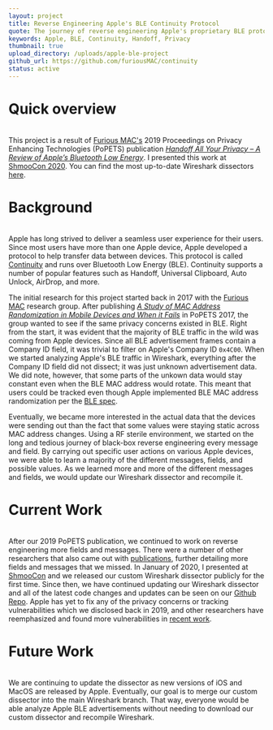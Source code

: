 ```yaml
---
layout: project
title: Reverse Engineering Apple's BLE Continuity Protocol
quote: The journey of reverse engineering Apple's proprietary BLE protocol.
keywords: Apple, BLE, Continuity, Handoff, Privacy
thumbnail: true
upload_directory: /uploads/apple-ble-project
github_url: https://github.com/furiousMAC/continuity
status: active
---
```


# Quick overview
\
This project is a result of [Furious MAC's](https://furiousmac.com/) 2019 Proceedings on Privacy Enhancing Technologies (PoPETS) publication *[Handoff All Your Privacy – A Review of Apple’s Bluetooth Low Energy](/publications/handoff-all-your-privacy/)*. I presented this work at [ShmooCon 2020](https://www.youtube.com/watch?v=9Nfnjct0UJk). You can find the most up-to-date Wireshark dissectors [here](https://github.com/furiousMAC/continuity).



<!--more-->

# Background
\
Apple has long strived to deliver a seamless user experience for their users. Since most users have more than one Apple device, Apple developed a protocol to help transfer data between devices. This protocol is called [Continuity](https://support.apple.com/en-us/HT204681) and runs over Bluetooth Low Energy (BLE). Continuity supports a number of popular features such as  Handoff, Universal Clipboard, Auto Unlock, AirDrop, and more.


The initial research for this project started back in 2017 with the [Furious MAC](https://furiousmac.com/) research group. After publishing *[A Study of MAC Address Randomization in Mobile Devices and When it Fails](https://arxiv.org/pdf/1703.02874.pdf)* in PoPETS 2017, the group wanted to see if the same privacy concerns existed in BLE. Right from the start, it was evident that the majority of BLE traffic in the wild was coming from Apple devices. Since all BLE advertisement frames contain a Company ID field, it was trivial to filter on Apple's Company ID ```0x4C00```. When we started analyzing Apple's BLE traffic in Wireshark, everything after the Company ID field did not dissect; it was just unknown advertisement data. We did note, however, that some parts of the unkown data would stay constant even when the BLE MAC address would rotate. This meant that users could be tracked even though Apple implemented BLE MAC address randomization per the [BLE spec](https://inst.eecs.berkeley.edu/~ee290c/sp18/note/BLE_Vol6.pdf).

Eventually, we became more interested in the actual data that the devices were sending out than the fact that some values were staying static across MAC address changes. Using a RF sterile environment, we started on the long and tedious journey of black-box reverse engineering every message and field. By carrying out specific user actions on various Apple devices, we were able to learn a majority of the different messages, fields, and possible values. As we learned more and more of the different messages and fields, we would update our Wireshark dissector and recompile it.

# Current Work
\
After our 2019 PoPETS publication, we continued to work on reverse engineering more fields and messages. There were a number of other researchers that also came out with [publications](https://petsymposium.org/2020/files/papers/issue1/popets-2020-0003.pdf), further detailing more fields and messages that we missed. In January of 2020, I presented at [ShmooCon](https://www.youtube.com/watch?v=9Nfnjct0UJk) and we released our custom Wireshark dissector publicly for the first time. Since then, we have continued updating our Wireshark dissector and all of the latest code changes and updates can be seen on our [Github Repo](https://github.com/furiousMAC/continuity). Apple has yet to fix any of the privacy concerns or tracking vulnerabilities which we disclosed back in 2019, and other researchers have reemphasized and found more vulnerabilities in [recent work](https://petsymposium.org/2020/files/papers/issue1/popets-2020-0003.pdf).


# Future Work
\
We are continuing to update the dissector as new versions of iOS and MacOS are released by Apple. Eventually, our goal is to merge our custom dissector into the main Wireshark branch. That way, everyone would be able analyze Apple BLE advertisements without needing to download our custom dissector and recompile Wireshark.
